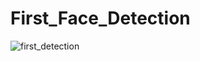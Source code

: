 # First_Face_Detection
![first_detection](https://user-images.githubusercontent.com/48380521/71322286-d6d62a00-24bd-11ea-9cf1-d5f856a1f142.png)
